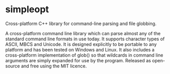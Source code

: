 # simpleopt
Cross-platform C++ library for command-line parsing and file globbing.


A cross-platform command line library which can parse almost any of the standard command line formats in use today.
It supports character types of ASCII, MBCS and Unicode.
It is designed explicitly to be portable to any platform and has been tested on Windows and Linux. 
It also includes a cross-platform implementation of glob() so that wildcards in command line arguments are simply expanded for use by the program. 
Released as open-source and free using the MIT licence. 

